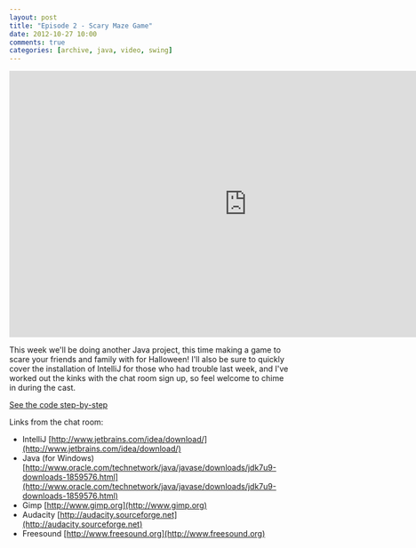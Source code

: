 ```yaml
---
layout: post
title: "Episode 2 - Scary Maze Game"
date: 2012-10-27 10:00
comments: true
categories: [archive, java, video, swing]
---
```


<iframe width="853" height="480" src="http://www.youtube.com/embed/kCgnqCs1gMg?vq=hd720" frameborder="0" allowfullscreen></iframe>

This week we'll be doing another Java project, this time making a game to scare your friends and family with for Halloween! I'll also be sure to quickly cover the installation of IntelliJ for those who had trouble last week, and I've worked out the kinks with the chat room sign up, so feel welcome to chime in during the cast.

<a href="https://github.com/buildsomethingawesome/121027-scary-maze/commits/master">See the code step-by-step</a>

Links from the chat room:

* IntelliJ  [http://www.jetbrains.com/idea/download/](http://www.jetbrains.com/idea/download/)
* Java (for Windows)  [http://www.oracle.com/technetwork/java/javase/downloads/jdk7u9-downloads-1859576.html](http://www.oracle.com/technetwork/java/javase/downloads/jdk7u9-downloads-1859576.html)
* Gimp  [http://www.gimp.org](http://www.gimp.org)
* Audacity  [http://audacity.sourceforge.net](http://audacity.sourceforge.net)
* Freesound  [http://www.freesound.org](http://www.freesound.org)
